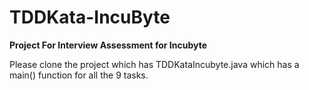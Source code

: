 # TDDKata-IncuByte

**Project For Interview Assessment for Incubyte**

Please clone the project which has TDDKataIncubyte.java which has a main() function for all the 9 tasks.
